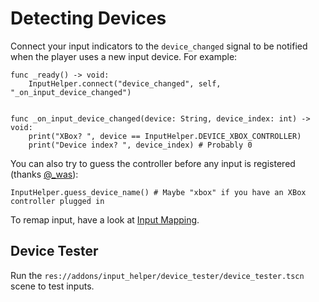 # Detecting Devices

Connect your input indicators to the `device_changed` signal to be notified when the player uses a new input device. For example:

```gdscript
func _ready() -> void:
    InputHelper.connect("device_changed", self, "_on_input_device_changed")


func _on_input_device_changed(device: String, device_index: int) -> void:
    print("XBox? ", device == InputHelper.DEVICE_XBOX_CONTROLLER)
    print("Device index? ", device_index) # Probably 0
```

You can also try to guess the controller before any input is registered (thanks [@_was](https://github.com/was-games)):

```gdscript
InputHelper.guess_device_name() # Maybe "xbox" if you have an XBox controller plugged in
```

To remap input, have a look at [Input Mapping](./Mapping.md).

## Device Tester

Run the `res://addons/input_helper/device_tester/device_tester.tscn` scene to test inputs.
